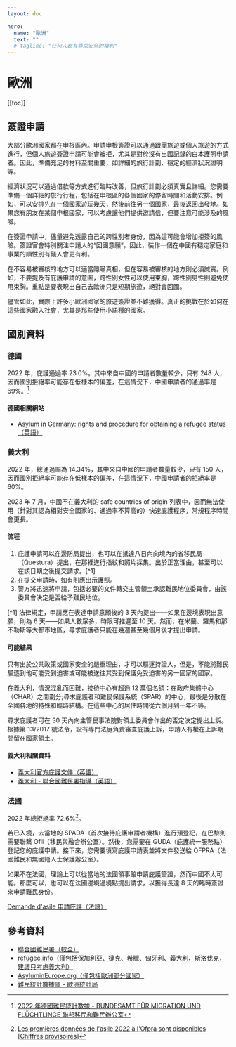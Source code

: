 ```yaml
---
layout: doc

hero:
  name: "歐洲"
  text: ""
  # tagline: "任何人都有尋求安全的權利"
---
```


# 歐洲

[[toc]]

## 簽證申請

大部分歐洲國家都在申根區內。申請申根簽證可以通過跟團旅遊或個人旅遊的方式進行，但個人旅遊簽證申請可能會被拒，尤其是對於沒有出國記錄的白本護照申請者。因此，準備充足的材料至關重要，如詳細的旅行計劃、穩定的經濟狀況證明等。

經濟狀況可以通過借款等方式進行臨時改善，但旅行計劃必須真實且詳細。您需要準備一個詳細的旅行行程，包括在申根區的各個國家的停留時間和活動安排。例如，可以安排先在一個國家遊玩幾天，然後前往另一個國家，最後返回出發地。如果您有朋友在某個申根國家，可以考慮讓他們提供邀請信，但要注意可能涉及的風險。

在簽證申請中，儘量避免透露自己的跨性別者身份，因為這可能會增加拒簽的風險。簽證官會特別關注申請人的“回國意願”，因此，裝作一個在中國有穩定家庭和事業的順性別有錢人會更有利。

在不容易被審核的地方可以適當隱瞞真相，但在容易被審核的地方則必須誠實。例如，不要提及有庇護申請的意圖，跨性別女性可以使用束胸，跨性別男性則避免使用束胸。重點是要表現出自己去歐洲只是短期旅遊，絕對會回國。

儘管如此，實際上許多小歐洲國家的旅遊簽證並不難獲得。真正的挑戰在於如何在這些國家融入社會，尤其是那些使用小語種的國家。

## 國別資料

### 德國

2022 年，庇護通過率 23.0%。其中來自中國的申請者數量較少，只有 248 人，因而國別拒絕率可能存在低樣本的偏差，在這情況下，中國申請者的通過率是 69%。[^4]

#### 德國相關網站

- [Asylum in Germany: rights and procedure for obtaining a refugee status（英語）](https://ru-geld.de/en/migration/asylum-refugees/)

[^4]: [2022 年德國難民統計數據 - BUNDESAMT FÜR MIGRATION UND FLÜCHTLINGE 聯邦移民和難民辦公室](https://www.bamf.de/SharedDocs/Anlagen/DE/Statistik/Asylgeschaeftsstatistik/hkl-antrags-entscheidungs-bestandsstatistikl-kumuliert-2022.pdf;jsessionid=1C77EA55B33B6F30F8468BFA440984DC.internet281?__blob=publicationFile&v=24)

### 義大利

2022 年，總通過率為 14.34%，其中來自中國的申請者數量較少，只有 150 人，因而國別拒絕率可能存在低樣本的偏差，在這情況下，中國申請者的拒絕率是 60%。

2023 年 7 月，中國不在義大利的 safe countries of origin 列表中，因而無法使用（針對其認為相對安全國家的、通過率不算高的）快速庇護程序，常規程序時間會更長。

#### 流程

1. 庇護申請可以在邊防局提出，也可以在抵達八日內向境內的省移民局（Questura）提出，在那裡進行指紋和照片採集。出於正當理由，甚至可以在該日期之後提交請求。[^1]
2. 在提交申請時，如有則應出示護照。
3. 警方將迅速將申請，包括必要的文件轉交主管領土承認難民地位委員會，由該委員會決定是否給予難民地位。

[^1] 法律規定，申請應在表達申請意願後的 3 天內提出——如果在邊境表現出意願，則為 6 天——如果人數眾多，時限可推遲至 10 天。然而，在米蘭、羅馬和那不勒斯等大都市地區，尋求庇護者只能在幾週甚至幾個月後才提出申請。

#### 可能結果

只有出於公共政策或國家安全的嚴重理由，才可以驅逐持證人，但是，不能將難民驅逐到他可能受到迫害或可能被送往其受到保護免受迫害的另一國家的國家。

在義大利，情況混亂而困難，接待中心有超過 12 萬個名額：在政府集體中心（CHAR）之間劃分;尋求庇護者和難民保護系統（SPAR）的中心，最後是分散在全國各地的特殊和臨時結構。在這些中心的居住時間從六個月到一年不等。

尋求庇護者可在 30 天內向主管民事法院對領土委員會作出的否定決定提出上訴。根據第 13/2017 號法令，設有專門法庭負責審查庇護上訴，申請人有權在上訴期間留在國家領土。

#### 義大利相關資料

- [義大利官方庇護文件（英語）](https://www.interno.gov.it/sites/default/files/allegati/la_guida_in_inglese.pdf)
- [義大利 - 聯合國難民署指導（英語）](https://help.unhcr.org/italy/asylum-italy/asylum/)

### 法國

2022 年總拒絕率 72.6%[^2]。

若已入境，去當地的 SPADA（首次接待庇護申請者機構）進行預登記，在巴黎則需要聯繫 Ofii（移民與融合辦公室）。然後，您需要在 GUDA（庇護統一服務點）登記您的庇護申請。接下來，您需要填寫庇護申請表並將文件發送給 OFPRA（法國難民和無國籍人士保護辦公室）。

如果不在法國，理論上可以從當地的法國領事館申請庇護簽證，然而中國不太可能。那麼可以，也可以在法國邊境過境點提出請求，以獲得長達 8 天的臨時簽證來申請難民身份。

[Demande d'asile 申請庇護（法語）](https://www.service-public.fr/particuliers/vosdroits/F2232)

[^2]: [Les premières données de l'asile 2022 à l'Ofpra sont disponibles [Chiffres provisoires]](https://www.ofpra.gouv.fr/actualites/les-premieres-donnees-de-lasile-2022-a-lofpra-sont-disponibles-chiffres-provisoires)

## 參考資料

- [聯合國難民署（較全）](https://help.unhcr.org/)
- [refugee.info（僅包括保加利亞、捷克、希臘、匈牙利、義大利、斯洛伐克，建議只考慮義大利）](https://www.refugee.info/)
- [AsyluminEurope.org（僅包括歐洲部分國家）](https://asylumineurope.org/)
- [難民統計數據庫 - 歐洲統計局](https://ec.europa.eu/eurostat/web/migration-asylum/asylum/database)
